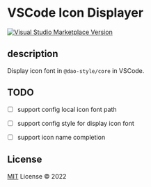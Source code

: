 # VSCode Icon Displayer

<a href="https://marketplace.visualstudio.com/items?itemName=linghaosu.vscode-icon-displayer" target="__blank"><img src="https://img.shields.io/visual-studio-marketplace/v/linghaosu.vscode-icon-displayer.svg?color=eee&amp;label=VS%20Code%20Marketplace&logo=visual-studio-code" alt="Visual Studio Marketplace Version" /></a>


## description

Display icon font in `@dao-style/core` in VSCode.


## TODO
- [ ] support config local icon font path
- [ ] support config style for display icon font
- [ ] support icon name completion


## License

[MIT](./LICENSE) License © 2022
